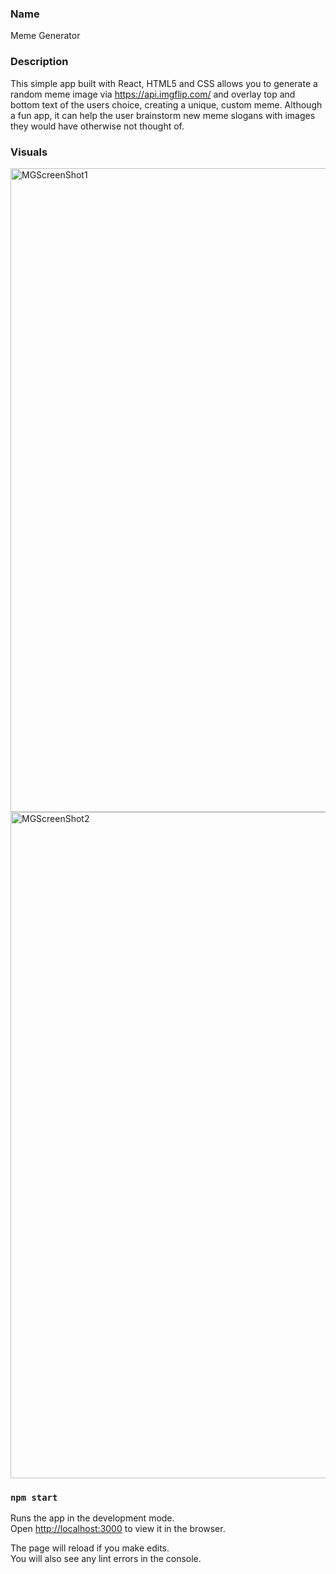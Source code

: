 



### Name

Meme Generator

### Description 

This simple app built with React, HTML5 and CSS allows you to generate a random meme image via https://api.imgflip.com/ and overlay top and bottom text of the users choice, creating a unique, custom meme. 
Although a fun app, it can help the user brainstorm new meme slogans with images they would have otherwise not thought of. 


### Visuals


<img width="1030" alt="MGScreenShot1" src="https://user-images.githubusercontent.com/43302633/80743814-48189000-8ae3-11ea-9207-951feaa7c60a.png">
<img width="1066" alt="MGScreenShot2" src="https://user-images.githubusercontent.com/43302633/80743827-4b138080-8ae3-11ea-9fdf-8dcf847f8eaf.png">

### `npm start`

Runs the app in the development mode.<br />
Open [http://localhost:3000](http://localhost:3000) to view it in the browser.

The page will reload if you make edits.<br />
You will also see any lint errors in the console.


